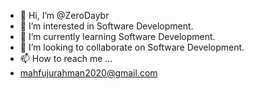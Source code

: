 - 👋 Hi, I’m @ZeroDaybr
- 👀 I’m interested in Software Development.
- 🌱 I’m currently learning Software Development.
- 💞️ I’m looking to collaborate on Software Development.
- 📫 How to reach me ...
- mahfujurahman2020@gmail.com

<!---
ZeroDaybr/ZeroDaybr is a ✨ special ✨ repository because its `README.md` (this file) appears on your GitHub profile.
You can click the Preview link to take a look at your changes.
--->
